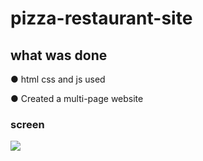 # pizza-restaurant-site
## what was done
&#9679; html css and js used

&#9679; Created a multi-page website

### screen
![](restaurant.gif)
